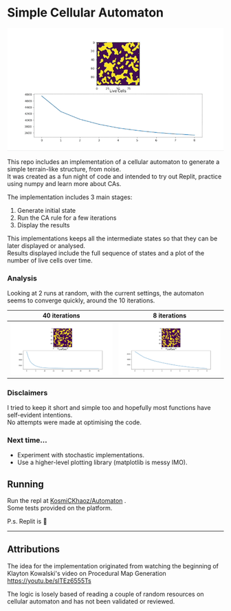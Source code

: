# Simple Cellular Automaton

![](result.gif)

This repo includes an implementation of a cellular automaton to generate a simple terrain-like structure, from noise.  
It was created as a fun night of code and intended to try out Replit, practice using numpy and learn more about CAs.  

The implementation includes 3 main stages:  

1. Generate initial state  
2. Run the CA rule for a few iterations  
3. Display the results  


This implementations keeps all the intermediate states so that they can be later displayed or analysed.  
Results displayed include the full sequence of states and a plot of the number of live cells over time.  

### Analysis

Looking at 2 runs at random, with the current settings, the automaton seems to converge quickly, around the 10 iterations.  

40 iterations | 8 iterations
:------------:|:------------:
![](40-iterations.png) | ![](8-iterations.png)

### Disclaimers

I tried to keep it short and simple too and hopefully most functions have self-evident intentions.  
No attempts were made at optimising the code.  

### Next time...

* Experiment with stochastic implementations.  
* Use a higher-level plotting library (matplotlib is messy IMO).  

## Running

Run the repl at [KosmiCKhaoz/Automaton](https://replit.com/@KosmiCKhaoz/Automaton#main.py) .  
Some tests provided on the platform.  

P.s. Replit is 🤩

---

## Attributions
  
The idea for the implementation originated from watching the beginning of Klayton Kowalski's video on Procedural Map Generation https://youtu.be/slTEz6555Ts  

The logic is losely based of reading a couple of random resources on cellular automaton and has not been validated or reviewed.